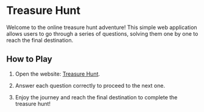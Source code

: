 # Treasure Hunt

Welcome to the online treasure hunt adventure! This simple web application allows users to go through a series of questions, solving them one by one to reach the final destination.

## How to Play

1. Open the website: [Treasure Hunt](https://tpayne89.github.io/theonlinehunt).

2. Answer each question correctly to proceed to the next one.

3. Enjoy the journey and reach the final destination to complete the treasure hunt!
